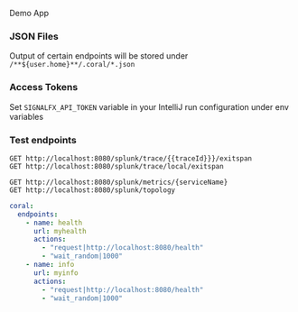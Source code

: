 Demo App

### JSON Files
Output of certain endpoints will be stored under `/**${user.home}**/.coral/*.json`

### Access Tokens
Set `SIGNALFX_API_TOKEN` variable in your IntelliJ run configuration under env variables

### Test endpoints
```
GET http://localhost:8080/splunk/trace/{{traceId}}}/exitspan
GET http://localhost:8080/splunk/trace/local/exitspan

GET http://localhost:8080/splunk/metrics/{serviceName}
GET http://localhost:8080/splunk/topology

```

```yaml
coral:
  endpoints:
    - name: health
      url: myhealth
      actions:
        - "request|http://localhost:8080/health"
        - "wait_random|1000"
    - name: info
      url: myinfo
      actions:
        - "request|http://localhost:8080/health"
        - "wait_random|1000"
```